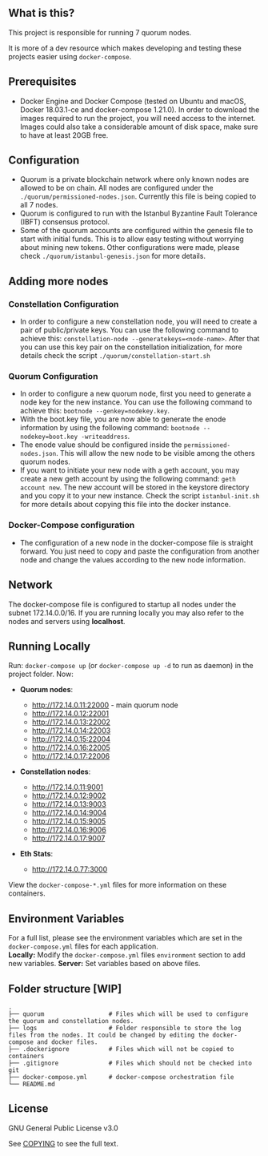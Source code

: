 ## What is this?
This project is responsible for running 7 quorum nodes. 

It is more of a dev resource which makes developing and testing these projects easier using `docker-compose`.

## Prerequisites
 - Docker Engine and Docker Compose  (tested on Ubuntu and macOS, Docker 18.03.1-ce and docker-compose 1.21.0). In order to download the images required to run the project, you will need access to the internet. Images could also take a considerable amount of disk space, make sure to have at least 20GB free.
 
## Configuration
- Quorum is a private blockchain network where only known nodes are allowed to be on chain. All nodes are configured under the `./quorum/permissioned-nodes.json`. Currently this file is being copied to all 7 nodes.
- Quorum is configured to run with the Istanbul Byzantine Fault Tolerance (IBFT) consensus protocol.
- Some of the quorum accounts are configured within the genesis file to start with initial funds. This is to allow easy testing without worrying about mining new tokens. Other configurations were made, please check `./quorum/istanbul-genesis.json` for more details.

## Adding more nodes

### Constellation Configuration
- In order to configure a new constellation node, you will need to create a pair of public/private keys. You can use the following command to achieve this: `constellation-node --generatekeys=<node-name>`. After that you can use this key pair on the constellation initialization, for more details check the script `./quorum/constellation-start.sh`

### Quorum Configuration
- In order to configure a new quorum node, first you need to generate a node key for the new instance. You can use the following command to achieve this: `bootnode --genkey=nodekey.key`.
- With the boot.key file, you are now able to generate the enode information by using the following command: `bootnode --nodekey=boot.key -writeaddress`. 
- The enode value should be configured inside the `permissioned-nodes.json`. This will allow the new node to be visible among the others quorum nodes.
- If you want to initiate your new node with a geth account, you may create a new geth account by using the following command: `geth account new`. The new account will be stored in the keystore directory and you copy it to your new instance. Check the script `istanbul-init.sh` for more details about copying this file into the docker instance.

### Docker-Compose configuration
- The configuration of a new node in the docker-compose file is straight forward. You just need to copy and paste the configuration from another node and change the values according to the new node information.

## Network 
The docker-compose file is configured to startup all nodes under the subnet 172.14.0.0/16. If you are running locally you may also refer to the nodes and servers using **localhost**.

## Running Locally
Run: `docker-compose up` (or  `docker-compose up -d` to run as daemon) in the project folder.
Now:
 - **Quorum nodes**:
    - http://172.14.0.11:22000 - main quorum node
    - http://172.14.0.12:22001
    - http://172.14.0.13:22002
    - http://172.14.0.14:22003
    - http://172.14.0.15:22004
    - http://172.14.0.16:22005
    - http://172.14.0.17:22006

- **Constellation nodes**:
    - http://172.14.0.11:9001
    - http://172.14.0.12:9002
    - http://172.14.0.13:9003
    - http://172.14.0.14:9004
    - http://172.14.0.15:9005
    - http://172.14.0.16:9006
    - http://172.14.0.17:9007

- **Eth Stats**:
    - http://172.14.0.77:3000

View the `docker-compose-*.yml` files for more information on these containers.


## Environment Variables
For a full list, please see the environment variables which are set in the `docker-compose.yml` files for each application.  
**Locally:** Modify the `docker-compose.yml` files `environment` section to add new variables.
**Server:** Set variables based on above files.
 
## Folder structure [WIP]
    .
    ├── quorum                  # Files which will be used to configure the quorum and constellation nodes.
    ├── logs                    # Folder responsible to store the log files from the nodes. It could be changed by editing the docker-compose and docker files.
    ├── .dockerignore           # Files which will not be copied to containers
    ├── .gitignore              # Files which should not be checked into git
    ├── docker-compose.yml      # docker-compose orchestration file
    └── README.md
 
## License
GNU General Public License v3.0

See [COPYING](COPYING) to see the full text.